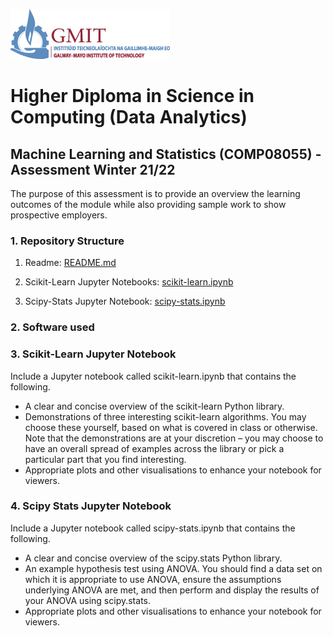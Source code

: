 ![GMIT Logo](https://github.com/Munster2020/HDIP_CSDA_COMP08050_PROJECT/blob/main/GMIT_Logo.jpg)
# Higher Diploma in Science in Computing (Data Analytics)
## Machine Learning and Statistics (COMP08055) - Assessment Winter 21/22

The purpose of this assessment is to provide an overview the learning outcomes of the module while also providing sample work to show prospective
employers.

### 1. Repository Structure
1. Readme: [README.md](https://github.com/Munster2020/HDIP_CSDA_COMP08055/blob/main/README.md)

2. Scikit-Learn Jupyter Notebooks: [scikit-learn.ipynb](https://github.com/Munster2020/HDIP_CSDA_COMP08055/blob/main/scikit-learn.ipynb)

3. Scipy-Stats Jupyter Notebook: [scipy-stats.ipynb](https://github.com/Munster2020/HDIP_CSDA_COMP08055/blob/main/scipy-stats.ipynb)

### 2. Software used

### 3. Scikit-Learn Jupyter Notebook
Include a Jupyter notebook called scikit-learn.ipynb that contains the following.
- A clear and concise overview of the scikit-learn Python library.
- Demonstrations of three interesting scikit-learn algorithms. You may choose these yourself, based on what is covered in class or otherwise. Note that the demonstrations are at your discretion – you may choose to have an overall spread of examples across the library or pick a particular part that you find interesting.
 - Appropriate plots and other visualisations to enhance your notebook for viewers.

### 4. Scipy Stats Jupyter Notebook
Include a Jupyter notebook called scipy-stats.ipynb that contains the following.
- A clear and concise overview of the scipy.stats Python library.
- An example hypothesis test using ANOVA. You should find a data set on which it is appropriate to use ANOVA, ensure the assumptions underlying ANOVA are met, and then perform and display the results of your ANOVA using scipy.stats.
- Appropriate plots and other visualisations to enhance your notebook for viewers.

